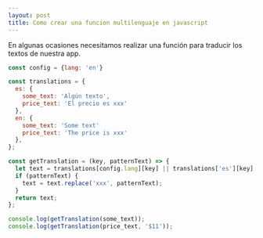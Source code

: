 ```yaml
---
layout: post
title: Como crear una funcion multilenguaje en javascript
---
```


En algunas ocasiones necesitamos realizar una función para traducir los textos de nuestra app.

```javascript
const config = {lang: 'en'}

const translations = {
  es: {
    some_text: 'Algún texto',
    price_text: 'El precio es xxx'
  },
  en: {
    some_text: 'Some text'
    price_text: 'The price is xxx'
  },
};

const getTranslation = (key, patternText) => {
  let text = translations[config.lang][key] || translations['es'][key];
  if (patternText) {
    text = text.replace('xxx', patternText);
  }
  return text;
};

console.log(getTranslation(some_text));
console.log(getTranslation(price_text, '$11'));
```
